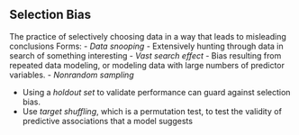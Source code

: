 ## Selection Bias
The practice of selectively choosing data in a way that leads to misleading conclusions
Forms:
	- *Data snooping* - Extensively hunting through data in search of something interesting
	- *Vast search effect* - Bias resulting from repeated data modeling, or modeling data with large numbers of predictor variables.
	- *Nonrandom sampling*
- Using a *holdout set* to validate performance can guard against selection bias.
- Use *target shuffling*, which is a permutation test, to test the validity of predictive associations that a model suggests